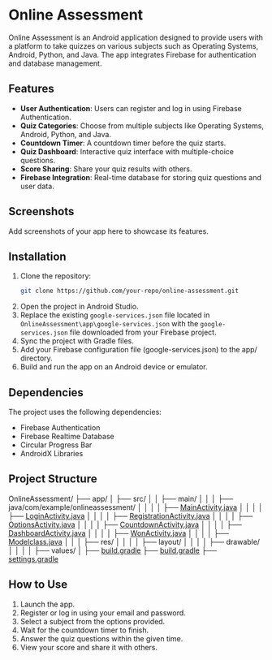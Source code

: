 # Online Assessment

Online Assessment is an Android application designed to provide users with a platform to take quizzes on various subjects such as Operating Systems, Android, Python, and Java. The app integrates Firebase for authentication and database management.

## Features

- **User Authentication**: Users can register and log in using Firebase Authentication.
- **Quiz Categories**: Choose from multiple subjects like Operating Systems, Android, Python, and Java.
- **Countdown Timer**: A countdown timer before the quiz starts.
- **Quiz Dashboard**: Interactive quiz interface with multiple-choice questions.
- **Score Sharing**: Share your quiz results with others.
- **Firebase Integration**: Real-time database for storing quiz questions and user data.

## Screenshots

Add screenshots of your app here to showcase its features.

## Installation

1. Clone the repository:
   ```bash
   git clone https://github.com/your-repo/online-assessment.git
   ```
2. Open the project in Android Studio.
3. Replace the existing `google-services.json` file located in `OnlineAssessment\app\google-services.json` with the `google-services.json` file downloaded from your Firebase project.
4. Sync the project with Gradle files.
5. Add your Firebase configuration file (google-services.json) to the app/ directory.
6. Build and run the app on an Android device or emulator.

## Dependencies

The project uses the following dependencies:

- Firebase Authentication
- Firebase Realtime Database
- Circular Progress Bar
- AndroidX Libraries

## Project Structure

OnlineAssessment/
├── app/
│ ├── src/
│ │ ├── main/
│ │ │ ├── java/com/example/onlineassessment/
│ │ │ │ ├── [MainActivity.java](http://_vscodecontentref_/1)
│ │ │ │ ├── [LoginActivity.java](http://_vscodecontentref_/2)
│ │ │ │ ├── [RegistrationActivity.java](http://_vscodecontentref_/3)
│ │ │ │ ├── [OptionsActivity.java](http://_vscodecontentref_/4)
│ │ │ │ ├── [CountdownActivity.java](http://_vscodecontentref_/5)
│ │ │ │ ├── [DashboardActivity.java](http://_vscodecontentref_/6)
│ │ │ │ ├── [WonActivity.java](http://_vscodecontentref_/7)
│ │ │ │ ├── [Modelclass.java](http://_vscodecontentref_/8)
│ │ │ ├── res/
│ │ │ │ ├── layout/
│ │ │ │ ├── drawable/
│ │ │ │ ├── values/
│ ├── [build.gradle](http://_vscodecontentref_/9)
├── [build.gradle](http://_vscodecontentref_/10)
├── [settings.gradle](http://_vscodecontentref_/11)

## How to Use

1. Launch the app.
2. Register or log in using your email and password.
3. Select a subject from the options provided.
4. Wait for the countdown timer to finish.
5. Answer the quiz questions within the given time.
6. View your score and share it with others.
